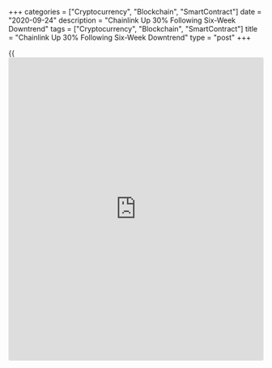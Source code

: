 +++
categories = ["Cryptocurrency", "Blockchain", "SmartContract"]
date = "2020-09-24"
description = "Chainlink Up 30% Following Six-Week Downtrend"
tags = ["Cryptocurrency", "Blockchain", "SmartContract"]
title = "Chainlink Up 30% Following Six-Week Downtrend"
type = "post"
+++

{{<iframe id="large-banner" src="https://www.bounty.group/#slide=14.0" width="100%" height="600" scrolling="no" style="border: 0px solid rgb(216, 221, 230); border-radius: 3px;">}}

A Chainlink developer address appears to have been offloading tokens and
putting downward pressure on prices. But things are looking up.
Following a six week downtrend from its all-time high, LINK has
rebounded 30% in the past 24 hours after a reported developer selloff
resulted in downward pressure on the oracle protocol token’s price.

![Chainlink Up 30% Following Six-Week Downtrend][1]

The strong rebound in the Bitcoin price, a sea of green among DeFi coins
and a new Chainlink partnership announcement have all contributed to the
price increase. Chainlink’s native token had fallen over 60% from its
peak of $20 mid-August, bottoming out at crucial support levels around
$7.50 on Thursday, September 24. The six week downtrend appears to have
been been accelerated by multiple sales of large chunks of LINK from
what UK crypto publication Trustnodes reports is the dev address.

This ‘dev address’ has been selling batches of 500,000 tokens, worth
approximately $4.8 million per batch at current prices, regularly over
the past six months. The frequency of sell-offs increased after LINK hit
its all-time high last month. The address shows several outflows to a
Binance address but then the trail goes cold.

There are around 26 million tokens remaining in this address, worth an
estimated $258 million at current prices. Since its peak, LINK market
capitalization has declined from more than $7 billion to around $3
billion currently, however it remains one of the best performing crypto
assets this year surging over 1000% from January 1st to its all-time
high. At current prices, it is still up 450% since New Year’s day.

The price bump came hours after Chainlink announced a partnership with
travel company Travala.com. LINK has been integrated as a payment method
on the crypto friendly hotel booking platform and token holders can book
accommodation in over 2.2 million hotels and homes in 230 countries.

Bitcoin’s momentum may have also had an effect. The king of crypto is
well known for its capacity to move the rest of the market and it too
bounced off support at $10,250 with a gain of 5% in push to $10,750 over
the past 24 hours.

_Source:[FXPro][2]_

   1. /files/downloads/f/d/2/fd2c5d726ee229c607b7e9435ed6dec0_fb747ab595439637d4afeb8e2e9bc4dc.png
   2. /geturl/index/911cb34c280cf3a89b92e4bf479336101eb500e5/